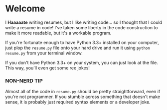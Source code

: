# Welcome
I **Haaaaate** writing resumes, but I like writing code... so
I thought that I could write a resume in code!  I've taken some liberty
in the code construction to make it more readable, but it's a workable
program.

If you're fortunate enough to have Python 3.3+ installed on your computer,
just plop the `resume.py` file onto your hard drive and run it using
`python resume.py` from your terminal window.

If you don't have Python 3.3+ on your system, you can just look
at the file. This way, you'll even get some ree jokes!

### NON-NERD TIP
Almost all of the code in `resume.py` should be pretty straightforward,
even if you're not programmer. If you stumble across something that 
doesn't make sense, it is probably just required syntax elements or 
a developer joke.
